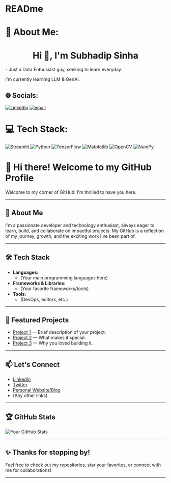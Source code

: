 # READme
# 💫 About Me:
<h1 align="center">Hi 👋, I'm Subhadip Sinha</h1>  
- Just a Data Enthusiast guy, seeking to learn everyday.

I'm currently learning LLM &  GenAI.


## 🌐 Socials:
[![LinkedIn](https://img.shields.io/badge/LinkedIn-%230077B5.svg?logo=linkedin&logoColor=white)](https://www.linkedin.com/in/subhadip-sinha-aa678b280/)
[![email](https://img.shields.io/badge/Email-D14836?logo=gmail&logoColor=white)](mailto:sinhasubhadip@gmail.com) 

# 💻 Tech Stack:
![Streamlit](https://img.shields.io/badge/Streamlit-%23FE4B4B.svg?style=for-the-badge&logo=streamlit&logoColor=white) ![Python](https://img.shields.io/badge/python-3670A0?style=for-the-badge&logo=python&logoColor=ffdd54) ![TensorFlow](https://img.shields.io/badge/TensorFlow-%23FF6F00.svg?style=for-the-badge&logo=TensorFlow&logoColor=white) ![Matplotlib](https://img.shields.io/badge/Matplotlib-%23ffffff.svg?style=for-the-badge&logo=Matplotlib&logoColor=black) ![OpenCV](https://img.shields.io/badge/opencv-%23white.svg?style=for-the-badge&logo=opencv&logoColor=white) ![NumPy](https://img.shields.io/badge/numpy-%23013243.svg?style=for-the-badge&logo=numpy&logoColor=white) 

# 👋 Hi there! Welcome to my GitHub Profile

Welcome to my corner of GitHub! I'm thrilled to have you here.

---

## 🚀 About Me

I'm a passionate developer and technology enthusiast, always eager to learn, build, and collaborate on impactful projects. My GitHub is a reflection of my journey, growth, and the exciting work I've been part of.

---

## 🛠️ Tech Stack

- **Languages:**  
  - (Your main programming languages here)
- **Frameworks & Libraries:**  
  - (Your favorite frameworks/tools)
- **Tools:**  
  - (DevOps, editors, etc.)

---

## 🌟 Featured Projects

- [Project 1](#) — Brief description of your project.
- [Project 2](#) — What makes it special.
- [Project 3](#) — Why you loved building it.

---

## 📫 Let's Connect

- [LinkedIn](#)
- [Twitter](#)
- [Personal Website/Blog](#)
- (Any other links)

---

## 🏆 GitHub Stats

![Your GitHub Stats](https://github-readme-stats.vercel.app/api?username=subhadipsinha722133&show_icons=true&hide_title=true&hide_rank=false)

---

## ✨ Thanks for stopping by!

Feel free to check out my repositories, star your favorites, or connect with me for collaborations!

---

<!--
This README is a template. Let's personalize it!
-->
